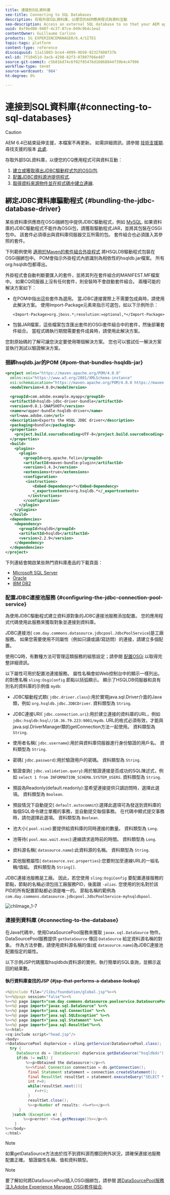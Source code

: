 ```yaml
---
title: 連接到SQL資料庫
seo-title: Connecting to SQL Databases
description: 存取外部SQL資料庫，以便您的AEM應用程式與資料互動
seo-description: Access an external SQL database to so that your AEM applications can interact with the data
uuid: 0af0ed08-9487-4c37-87ce-049c9b4c1ea2
contentOwner: Guillaume Carlino
products: SG_EXPERIENCEMANAGER/6.4/SITES
topic-tags: platform
content-type: reference
discoiquuid: 11a11803-bce4-4099-9b50-92327608f37b
exl-id: 7f10451d-3acb-4298-82f3-07897f66e407
source-git-commit: c5b816d74c6f02f85476d16868844f39b4c47996
workflow-type: tm+mt
source-wordcount: '984'
ht-degree: 0%

---
```


# 連接到SQL資料庫{#connecting-to-sql-databases}

>[!CAUTION]
>
>AEM 6.4已結束延伸支援，本檔案不再更新。 如需詳細資訊，請參閱 [技術支援期](https://helpx.adobe.com//tw/support/programs/eol-matrix.html). 尋找支援的版本 [此處](https://experienceleague.adobe.com/docs/).

存取外部SQL資料庫，以便您的CQ應用程式可與資料互動：

1. [建立或獲取導出JDBC驅動程式包的OSGi包](#bundling-the-jdbc-database-driver).
1. [配置JDBC資料源池提供程式](#configuring-the-jdbc-connection-pool-service).
1. [取得資料來源物件並在程式碼中建立連線](#connecting-to-the-database).

## 綁定JDBC資料庫驅動程式 {#bundling-the-jdbc-database-driver}

某些資料庫供應商在OSGi捆綁包中提供JDBC驅動程式，例如 [MySQL](https://www.mysql.com/downloads/connector/j/). 如果資料庫的JDBC驅動程式不能作為OSGi包，請獲取驅動程式JAR，並將其包裝在OSGi包中。 該套件必須導出與資料庫伺服器交互所需的包。 套件組合也必須匯入其參照的套件。

下列範例使用 [適用於Maven的套件組合外掛程式](https://felix.apache.org/site/apache-felix-maven-bundle-plugin-bnd.html) 將HSQLDB驅動程式包裝在OSGi捆綁包中。 POM會指示外掛程式內嵌識別為相依性的hsqldb.jar檔案。 所有org.hsqldb包都導出。

外掛程式會自動判斷要匯入的套件，並將其列在套件組合的MANIFEST.MF檔案中。 如果CQ伺服器上沒有任何套件，則安裝時不會啟動套件組合。 兩種可能的解決方案如下：

* 在POM中指出這些套件為選用。 當JDBC連接實際上不需要包成員時，請使用此解決方案。 使用Import-Package元素來指示可選包，如以下示例所示：

   `<Import-Package>org.jboss.*;resolution:=optional,*</Import-Package>`
* 包裝JAR檔案，這些檔案包含匯出套件的OSGi套件組合中的套件，然後部署套件組合。 當程式碼執行期間需要套件成員時，請使用此解決方案。

您對原始碼的了解可讓您決定要使用哪個解決方案。 您也可以嘗試任一解決方案並執行測試以驗證解決方案。

### 捆綁hsqldb.jar的POM {#pom-that-bundles-hsqldb-jar}

```xml
<project xmlns="https://maven.apache.org/POM/4.0.0" 
  xmlns:xsi="https://www.w3.org/2001/XMLSchema-instance" 
  xsi:schemaLocation="https://maven.apache.org/POM/4.0.0 https://maven.apache.org/xsd/maven-4.0.0.xsd">
  <modelVersion>4.0.0</modelVersion>
  
  <groupId>com.adobe.example.myapp</groupId>
  <artifactId>hsqldb-jdbc-driver-bundle</artifactId>
  <version>0.0.1-SNAPSHOT</version>
  <name>wrapper-bundle-hsqldb-driver</name>
  <url>www.adobe.com</url>
  <description>Exports the HSQL JDBC driver</description>
  <packaging>bundle</packaging>
  <properties>
    <project.build.sourceEncoding>UTF-8</project.build.sourceEncoding>
  </properties>
  <build>
    <plugins>
      <plugin>
        <groupId>org.apache.felix</groupId> 
        <artifactId>maven-bundle-plugin</artifactId>
        <version>1.4.3</version> 
        <extensions>true</extensions> 
        <configuration> 
         <instructions> 
            <Embed-Dependency>*</Embed-Dependency>
            <_exportcontents>org.hsqldb.*</_exportcontents>
          </instructions>
        </configuration> 
      </plugin>
    </plugins>
  </build>
  <dependencies>
    <dependency>
      <groupId>hsqldb</groupId>
      <artifactId>hsqldb</artifactId>
      <version>2.2.9</version>
    </dependency>
  </dependencies>
</project>
```

下列連結會開啟某些熱門資料庫產品的下載頁面：

* [Microsoft SQL Server](https://www.microsoft.com/en-us/download/details.aspx?displaylang=en&amp;id=11774)
* [Oracle](https://www.oracle.com/technetwork/database/features/jdbc/index-091264.html)
* [IBM DB2](https://www-01.ibm.com/support/docview.wss?uid=swg27007053)

### 配置JDBC連接池服務 {#configuring-the-jdbc-connection-pool-service}

為使用JDBC驅動程式建立資料源對象的JDBC連接池服務添加配置。 您的應用程式代碼使用此服務來獲取對象並連接到資料庫。

JDBC連接池( `com.day.commons.datasource.jdbcpool.JdbcPoolService`)是工廠服務。 如果您需要使用不同屬性（例如只讀或讀/寫訪問）的連接，請建立多個配置。

使用CQ時，有數種方法可管理這類服務的組態設定；請參閱 [配置OSGi](/help/sites-deploying/configuring-osgi.md) 以取得完整詳細資訊。

以下屬性可用於配置池連接服務。 屬性名稱會如Web控制台中的顯示一樣列出。 的對應名稱 `sling:OsgiConfig` 節點以括弧顯示。 顯示了HSQLDB伺服器和具有別名的資料庫的示例值 `mydb`:

* JDBC驅動程式類( `jdbc.driver.class`):用於實現java.sql.Driver介面的Java類，例如 `org.hsqldb.jdbc.JDBCDriver`. 資料類型為 `String`.

* JDBC連接URI( `jdbc.connection.uri`):用於建立連接的資料庫的URL，例如 `jdbc:hsqldb:hsql//10.36.79.223:9001/mydb`. URL的格式必須有效，才能與java.sql.DriverManager類的getConnection方法一起使用。 資料類型為 `String`.

* 使用者名稱( `jdbc.username`):用於與資料庫伺服器進行身份驗證的用戶名。 資料類型為 `String`.

* 密碼( `jdbc.password`):用於驗證用戶的密碼。 資料類型為 `String`.

* 驗證查詢( `jdbc.validation.query`):用於驗證連接是否成功的SQL陳述式，例如 `select 1 from INFORMATION_SCHEMA.SYSTEM_USERS`. 資料類型為 `String`.

* 預設為Readonly(default.readonly):當希望連接提供只讀訪問時，選擇此選項。 資料類型為 `Boolean`.
* 預設情況下自動提交( `default.autocommit`):選擇此選項可為發送到資料庫的每個SQL命令建立單獨的事務，並自動提交每個事務。 在代碼中顯式提交事務時，請勿選擇此選項。 資料類型為 `Boolean`.

* 池大小( `pool.size`):要提供給資料庫的同時連接的數量。 資料類型為 `Long`.

* 池等待( `pool.max.wait.msec`):連線請求逾時前的時間。 資料類型為 `Long`.

* 資料源名稱( `datasource.name`):此資料源的名稱。 資料類型為 `String`.

* 其他服務屬性( `datasource.svc.properties`):您要附加至連線URL的一組名稱/值組。 資料類型為 `String[]`.

JDBC連接池服務是工廠。 因此，若您使用 `sling:OsgiConfig` 要配置連接服務的節點，節點的名稱必須包括工廠服務PID，後面跟 *`-alias`*. 您使用的別名對於該PID的所有配置節點都必須是唯一的。 節點名稱的範例為 `com.day.commons.datasource.jdbcpool.JdbcPoolService-myhsqldbpool`.

![chlimage_1-7](assets/chlimage_1-7.png)

### 連接到資料庫 {#connecting-to-the-database}

在Java代碼中，使用DataSourcePool服務來獲取 `javax.sql.DataSource` 物件。 DataSourcePool服務提供 `getDataSource` 傳回 `DataSource` 給定資料源名稱的對象。 作為方法參數，請使用資料源名稱的值(或 `datasource.name`)為JDBC連接池配置指定的屬性。

以下示例JSP代碼獲取hsqldbds資料源的實例，執行簡單的SQL查詢，並顯示返回的結果數。

#### 執行資料庫查找的JSP {#jsp-that-performs-a-database-lookup}

```java
<%@include file="/libs/foundation/global.jsp"%><%
%><%@page session="false"%><%
%><%@ page import="com.day.commons.datasource.poolservice.DataSourcePool" %><%
%><%@ page import="javax.sql.DataSource" %><%
%><%@ page import="java.sql.Connection" %><%
%><%@ page import="java.sql.SQLException" %><%
%><%@ page import="java.sql.Statement" %><%
%><%@ page import="java.sql.ResultSet"%><%
%><html>
<cq:include script="head.jsp"/>
<body>
<%DataSourcePool dspService = sling.getService(DataSourcePool.class);
  try {
     DataSource ds = (DataSource) dspService.getDataSource("hsqldbds"); 
     if(ds != null) {
         %><p>Obtained the datasource!</p><%
         %><%final Connection connection = ds.getConnection();
          final Statement statement = connection.createStatement();
          final ResultSet resultSet = statement.executeQuery("SELECT * from INFORMATION_SCHEMA.SYSTEM_USERS"); 
          int r=0;
          while(resultSet.next()){
             r=r+1;
          } 
          resultSet.close();
          %><p>Number of results: <%=r%></p><%
      } 
   }catch (Exception e) {
        %><p>error! <%=e.getMessage()%></p><%
    } 
%></body>
</html>
```

>[!NOTE]
>
>如果getDataSource方法由於找不到資料源而擲回例外狀況，請確保連接池服務配置正確。 驗證屬性名稱、值和資料類型。

>[!NOTE]
>
>要了解如何將DataSourcePool插入OSGi捆綁包，請參閱 [將DataSourcePool服務注入Adobe Experience Manager OSGi套件組合](https://helpx.adobe.com/experience-manager/using/datasourcepool.html).
